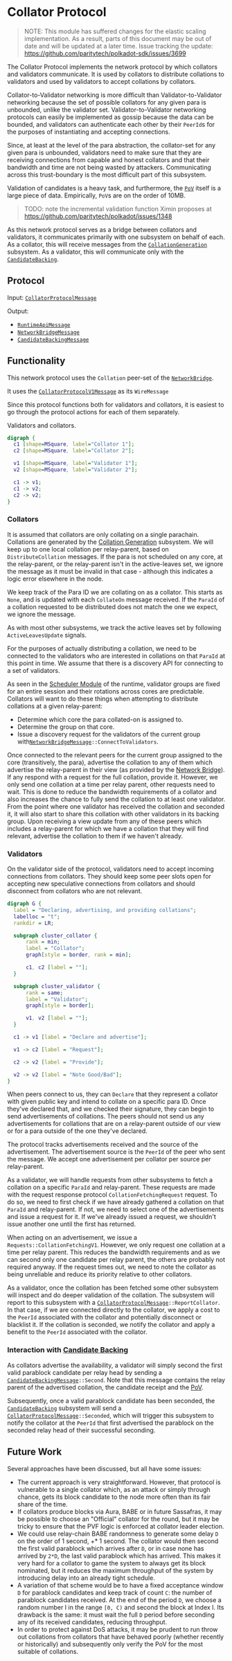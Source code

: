 # Collator Protocol

> NOTE: This module has suffered changes for the elastic scaling implementation. As a result, parts of this document may
be out of date and will be updated at a later time. Issue tracking the update:
https://github.com/paritytech/polkadot-sdk/issues/3699

The Collator Protocol implements the network protocol by which collators and validators communicate. It is used by
collators to distribute collations to validators and used by validators to accept collations by collators.

Collator-to-Validator networking is more difficult than Validator-to-Validator networking because the set of possible
collators for any given para is unbounded, unlike the validator set. Validator-to-Validator networking protocols can
easily be implemented as gossip because the data can be bounded, and validators can authenticate each other by their
`PeerId`s for the purposes of instantiating and accepting connections.

Since, at least at the level of the para abstraction, the collator-set for any given para is unbounded, validators need
to make sure that they are receiving connections from capable and honest collators and that their bandwidth and time are
not being wasted by attackers. Communicating across this trust-boundary is the most difficult part of this subsystem.

Validation of candidates is a heavy task, and furthermore, the [`PoV`][PoV] itself is a large piece of data.
Empirically, `PoV`s are on the order of 10MB.

> TODO: note the incremental validation function Ximin proposes at https://github.com/paritytech/polkadot/issues/1348

As this network protocol serves as a bridge between collators and validators, it communicates primarily with one
subsystem on behalf of each. As a collator, this will receive messages from the [`CollationGeneration`][CG] subsystem.
As a validator, this will communicate only with the [`CandidateBacking`][CB].

## Protocol

Input: [`CollatorProtocolMessage`][CPM]

Output:

* [`RuntimeApiMessage`][RAM]
* [`NetworkBridgeMessage`][NBM]
* [`CandidateBackingMessage`][CBM]

## Functionality

This network protocol uses the `Collation` peer-set of the [`NetworkBridge`][NB].

It uses the [`CollatorProtocolV1Message`](../../types/network.md#collator-protocol) as its `WireMessage`

Since this protocol functions both for validators and collators, it is easiest to go through the protocol actions for
each of them separately.

Validators and collators.
```dot process
digraph {
  c1 [shape=MSquare, label="Collator 1"];
  c2 [shape=MSquare, label="Collator 2"];

  v1 [shape=MSquare, label="Validator 1"];
  v2 [shape=MSquare, label="Validator 2"];

  c1 -> v1;
  c1 -> v2;
  c2 -> v2;
}
```

### Collators

It is assumed that collators are only collating on a single parachain. Collations are generated by the [Collation
Generation][CG] subsystem. We will keep up to one local collation per relay-parent, based on `DistributeCollation`
messages. If the para is not scheduled on any core, at the relay-parent, or the relay-parent isn't in the active-leaves
set, we ignore the message as it must be invalid in that case - although this indicates a logic error elsewhere in the
node.

We keep track of the Para ID we are collating on as a collator. This starts as `None`, and is updated with each
`CollateOn` message received. If the `ParaId` of a collation requested to be distributed does not match the one we
expect, we ignore the message.

As with most other subsystems, we track the active leaves set by following `ActiveLeavesUpdate` signals.

For the purposes of actually distributing a collation, we need to be connected to the validators who are interested in
collations on that `ParaId` at this point in time. We assume that there is a discovery API for connecting to a set of
validators.

As seen in the [Scheduler Module][SCH] of the runtime, validator groups are fixed for an entire session and their
rotations across cores are predictable. Collators will want to do these things when attempting to distribute collations
at a given relay-parent:
  * Determine which core the para collated-on is assigned to.
  * Determine the group on that core.
  * Issue a discovery request for the validators of the current group
    with[`NetworkBridgeMessage`][NBM]`::ConnectToValidators`.

Once connected to the relevant peers for the current group assigned to the core (transitively, the para), advertise the
collation to any of them which advertise the relay-parent in their view (as provided by the [Network Bridge][NB]). If
any respond with a request for the full collation, provide it. However, we only send one collation at a time per relay
parent, other requests need to wait. This is done to reduce the bandwidth requirements of a collator and also increases
the chance to fully send the collation to at least one validator. From the point where one validator has received the
collation and seconded it, it will also start to share this collation with other validators in its backing group. Upon
receiving a view update from any of these peers which includes a relay-parent for which we have a collation that they
will find relevant, advertise the collation to them if we haven't already.

### Validators

On the validator side of the protocol, validators need to accept incoming connections from collators. They should keep
some peer slots open for accepting new speculative connections from collators and should disconnect from collators who
are not relevant.

```dot process
digraph G {
  label = "Declaring, advertising, and providing collations";
  labelloc = "t";
  rankdir = LR;

  subgraph cluster_collator {
      rank = min;
      label = "Collator";
      graph[style = border, rank = min];

      c1, c2 [label = ""];
  }

  subgraph cluster_validator {
      rank = same;
      label = "Validator";
      graph[style = border];

      v1, v2 [label = ""];
  }

  c1 -> v1 [label = "Declare and advertise"];

  v1 -> c2 [label = "Request"];

  c2 -> v2 [label = "Provide"];

  v2 -> v2 [label = "Note Good/Bad"];
}
```

When peers connect to us, they can `Declare` that they represent a collator with given public key and intend to collate
on a specific para ID. Once they've declared that, and we checked their signature, they can begin to send advertisements
of collations. The peers should not send us any advertisements for collations that are on a relay-parent outside of our
view or for a para outside of the one they've declared.

The protocol tracks advertisements received and the source of the advertisement. The advertisement source is the
`PeerId` of the peer who sent the message. We accept one advertisement per collator per source per relay-parent.

As a validator, we will handle requests from other subsystems to fetch a collation on a specific `ParaId` and
relay-parent. These requests are made with the request response protocol `CollationFetchingRequest` request. To do so,
we need to first check if we have already gathered a collation on that `ParaId` and relay-parent. If not, we need to
select one of the advertisements and issue a request for it. If we've already issued a request, we shouldn't issue
another one until the first has returned.

When acting on an advertisement, we issue a `Requests::CollationFetchingV1`. However, we only request one collation at a
time per relay parent. This reduces the bandwidth requirements and as we can second only one candidate per relay parent,
the others are probably not required anyway. If the request times out, we need to note the collator as being unreliable
and reduce its priority relative to other collators.

As a validator, once the collation has been fetched some other subsystem will inspect and do deeper validation of the
collation. The subsystem will report to this subsystem with a [`CollatorProtocolMessage`][CPM]`::ReportCollator`. In
that case, if we are connected directly to the collator, we apply a cost to the `PeerId` associated with the collator
and potentially disconnect or blacklist it. If the collation is seconded, we notify the collator and apply a benefit to
the `PeerId` associated with the collator.

### Interaction with [Candidate Backing][CB]

As collators advertise the availability, a validator will simply second the first valid parablock candidate per relay
head by sending a [`CandidateBackingMessage`][CBM]`::Second`. Note that this message contains the relay parent of the
advertised collation, the candidate receipt and the [PoV][PoV].

Subsequently, once a valid parablock candidate has been seconded, the [`CandidateBacking`][CB] subsystem will send a
[`CollatorProtocolMessage`][CPM]`::Seconded`, which will trigger this subsystem to notify the collator at the `PeerId`
that first advertised the parablock on the seconded relay head of their successful seconding.


## Future Work

Several approaches have been discussed, but all have some issues:

* The current approach is very straightforward. However, that protocol is vulnerable to a single collator which, as an
  attack or simply through chance, gets its block candidate to the node more often than its fair share of the time.
* If collators produce blocks via Aura, BABE or in future Sassafras, it may be possible to choose an "Official" collator
  for the round, but it may be tricky to ensure that the PVF logic is enforced at collator leader election.
* We could use relay-chain BABE randomness to generate some delay `D` on the order of 1 second, +* 1 second. The
  collator would then second the first valid parablock which arrives after `D`, or in case none has arrived by `2*D`,
  the last valid parablock which has arrived. This makes it very hard for a collator to game the system to always get
  its block nominated, but it reduces the maximum throughput of the system by introducing delay into an already tight
  schedule.
* A variation of that scheme would be to have a fixed acceptance window `D` for parablock candidates and keep track of
  count `C`: the number of parablock candidates received. At the end of the period `D`, we choose a random number I in
  the range `[0, C)` and second the block at Index I. Its drawback is the same: it must wait the full `D` period before
  seconding any of its received candidates, reducing throughput.
* In order to protect against DoS attacks, it may be prudent to run throw out collations from collators that have
  behaved poorly (whether recently or historically) and subsequently only verify the PoV for the most suitable of
  collations.

[CB]: ../backing/candidate-backing.md
[CBM]: ../../types/overseer-protocol.md#candidate-backing-mesage
[CG]: collation-generation.md
[CPM]: ../../types/overseer-protocol.md#collator-protocol-message
[CS]: ../backing/candidate-selection.md
[CSM]: ../../types/overseer-protocol.md#candidate-selection-message
[NB]: ../utility/network-bridge.md
[NBM]: ../../types/overseer-protocol.md#network-bridge-message
[PoV]: ../../types/availability.md#proofofvalidity
[RAM]: ../../types/overseer-protocol.md#runtime-api-message
[SCH]: ../../runtime/scheduler.md
